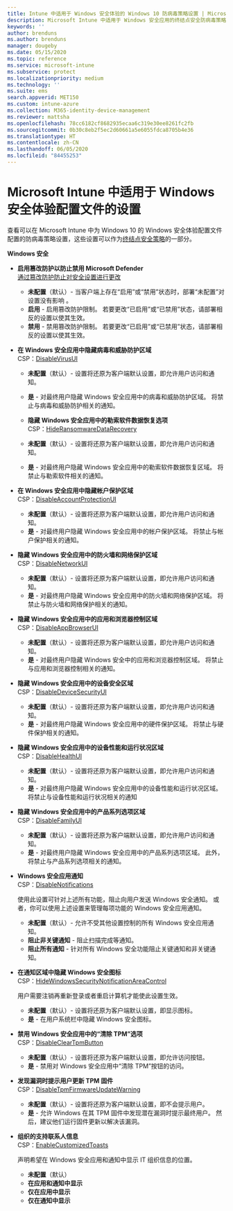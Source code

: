 ```yaml
---
title: Intune 中适用于 Windows 安全体验的 Windows 10 防病毒策略设置 | Microsoft Docs
description: Microsoft Intune 中适用于 Windows 安全应用的终结点安全防病毒策略设置
keywords: ''
author: brenduns
ms.author: brenduns
manager: dougeby
ms.date: 05/15/2020
ms.topic: reference
ms.service: microsoft-intune
ms.subservice: protect
ms.localizationpriority: medium
ms.technology: ''
ms.suite: ems
search.appverid: MET150
ms.custom: intune-azure
ms.collection: M365-identity-device-management
ms.reviewer: mattsha
ms.openlocfilehash: 78cc6182cf8682935ecaa6c319e30ee8261fc2fb
ms.sourcegitcommit: 0b30c8eb2f5ec2d60661a5e6055fdca8705b4e36
ms.translationtype: HT
ms.contentlocale: zh-CN
ms.lasthandoff: 06/05/2020
ms.locfileid: "84455253"
---
```

# <a name="settings-for-the-windows-security-experience-profile-in-microsoft-intune"></a>Microsoft Intune 中适用于 Windows 安全体验配置文件的设置

查看可以在 Microsoft Intune 中为 Windows 10 的 Windows 安全体验配置文件配置的防病毒策略设置，这些设置可以作为[终结点安全策略](../protect/endpoint-security-policy.md)的一部分。

**Windows 安全**

- **启用篡改防护以防止禁用 Microsoft Defender**  
  [通过篡改防护防止对安全设置进行更改](https://go.microsoft.com/fwlink/?linkid=2066083)

  - **未配置**（默认）- 当客户端上存在“启用”或“禁用”状态时，部署“未配置”对设置没有影响   。 
  - **启用** - 启用篡改防护限制。 若要更改“已启用”或“已禁用”状态，请部署相反的设置以使其生效。
  - **禁用** - 禁用篡改防护限制。 若要更改“已启用”或“已禁用”状态，请部署相反的设置以使其生效。

- **在 Windows 安全应用中隐藏病毒和威胁防护区域**  
  CSP：[DisableVirusUI](https://go.microsoft.com/fwlink/?linkid=873662)

  - **未配置**（默认）- 设置将还原为客户端默认设置，即允许用户访问和通知。
  - **是** - 对最终用户隐藏 Windows 安全应用中的病毒和威胁防护区域。 将禁止与病毒和威胁防护相关的通知。

  - **隐藏 Windows 安全应用中的勒索软件数据恢复选项**  
    CSP：[HideRansomwareDataRecovery](https://go.microsoft.com/fwlink/?linkid=873664)

  - **未配置**（默认）- 设置将还原为客户端默认设置，即允许用户访问和通知。
  - **是** - 对最终用户隐藏 Windows 安全应用中的勒索软件数据恢复区域。 将禁止与勒索软件相关的通知。

- **在 Windows 安全应用中隐藏帐户保护区域**  
  CSP：[DisableAccountProtectionUI](https://go.microsoft.com/fwlink/?linkid=873666)

  - **未配置**（默认）- 设置将还原为客户端默认设置，即允许用户访问和通知。
  - **是** - 对最终用户隐藏 Windows 安全应用中的帐户保护区域。 将禁止与帐户保护相关的通知。

- **隐藏 Windows 安全应用中的防火墙和网络保护区域**  
  CSP：[DisableNetworkUI](https://go.microsoft.com/fwlink/?linkid=873668)

  - **未配置**（默认）- 设置将还原为客户端默认设置，即允许用户访问和通知。
  - **是** - 对最终用户隐藏 Windows 安全应用中的防火墙和网络保护区域。 将禁止与防火墙和网络保护相关的通知。

- **隐藏 Windows 安全应用中的应用和浏览器控制区域**  
  CSP：[DisableAppBrowserUI](https://go.microsoft.com/fwlink/?linkid=873669)

  - **未配置**（默认）- 设置将还原为客户端默认设置，即允许用户访问和通知。
  - **是** - 对最终用户隐藏 Windows 安全中的应用和浏览器控制区域。 将禁止与应用和浏览器控制相关的通知。

- **隐藏 Windows 安全应用中的设备安全区域**  
  CSP：[DisableDeviceSecurityUI](https://go.microsoft.com/fwlink/?linkid=873670)

  - **未配置**（默认）- 设置将还原为客户端默认设置，即允许用户访问和通知。
  - **是** - 对最终用户隐藏 Windows 安全应用中的硬件保护区域。 将禁止与硬件保护相关的通知。
  
- **隐藏 Windows 安全应用中的设备性能和运行状况区域**  
  CSP：[DisableHealthUI](https://go.microsoft.com/fwlink/?linkid=873671)

  - **未配置**（默认）- 设置将还原为客户端默认设置，即允许用户访问和通知。
  - **是** - 对最终用户隐藏 Windows 安全应用中的设备性能和运行状况区域。 将禁止与设备性能和运行状况相关的通知

- **隐藏 Windows 安全应用中的产品系列选项区域**  
  CSP：[DisableFamilyUI](https://go.microsoft.com/fwlink/?linkid=873673)

  - **未配置**（默认）- 设置将还原为客户端默认设置，即允许用户访问和通知。
  - **是** - 对最终用户隐藏 Windows 安全应用中的产品系列选项区域。 此外，将禁止与产品系列选项相关的通知。

- **Windows 安全应用通知**  
  CSP：[DisableNotifications](https://go.microsoft.com/fwlink/?linkid=873675)

  使用此设置可针对上述所有功能，阻止向用户发送 Windows 安全通知。 或者，你可以使用上述设置来管理每项功能的 Windows 安全应用通知。

  - **未配置**（默认）- 允许不受其他设置控制的所有 Windows 安全应用通知。
  - **阻止非关键通知** - 阻止扫描完成等通知。
  - **阻止所有通知** - 针对所有 Windows 安全功能阻止关键通知和非关键通知。

- **在通知区域中隐藏 Windows 安全图标**  
  CSP：[HideWindowsSecurityNotificationAreaControl](https://go.microsoft.com/fwlink/?linkid=2114313&clcid=0x409)

  用户需要注销再重新登录或者重启计算机才能使此设置生效。
  - **未配置**（默认）- 设置将还原为客户端默认设置，即显示图标。
  - **是** - 在用户系统栏中隐藏 Windows 安全图标。
  
- **禁用 Windows 安全应用中的“清除 TPM”选项**  
  CSP：[DisableClearTpmButton](https://go.microsoft.com/fwlink/?linkid=2114125&clcid=0x409)

  - **未配置**（默认）- 设置将还原为客户端默认设置，即允许访问按钮。
  - **是** - 禁用对 Windows 安全应用中“清除 TPM”按钮的访问。

- **发现漏洞时提示用户更新 TPM 固件**  
  CSP：[DisableTpmFirmwareUpdateWarning](https://go.microsoft.com/fwlink/?linkid=2114212&clcid=0x409)

  - **未配置**（默认）- 设置将还原为客户端默认设置，即不会提示用户。
  - **是** - 允许 Windows 在其 TPM 固件中发现潜在漏洞时提示最终用户。 然后，建议他们运行固件更新以解决该漏洞。

- **组织的支持联系人信息**  
  CSP：[EnableCustomizedToasts](https://go.microsoft.com/fwlink/?linkid=873676)

  声明希望在 Windows 安全应用和通知中显示 IT 组织信息的位置。
  - **未配置**（默认）
  - **在应用和通知中显示**
  - **仅在应用中显示**
  - **仅在通知中显示**

